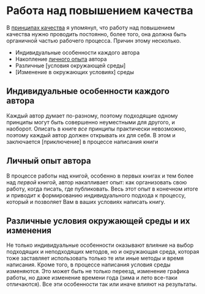 
# Работа над повышением качества

В [принципах качества](quality-management.md) я упомянул, что работу над повышением
качества нужно проводить постоянно, более того, она должна быть
органичной частью рабочего процесса.  Причин этому несколько.

- Индивидуальные особенности каждого автора
- Накопление [личного опыта](experience.md) автора
- Различные [условия окружающей среды]
- [Изменение в окружающих условиях] среды

## Индивидуальные особенности каждого автора

Каждый автор думает по-разному, поэтому подходящие одному принципы
могут быть совершенно неуместными для другого, и наоборот.  Описать в
книге *все* принципы практически невозможно, поэтому каждый автор
должен открывать их для себя.  В этом и заключается [приключение] в
процессе написания книги

## Личный опыт автора

В процессе работы над книгой, особенно в первых книгах и тем более над
*первой* книгой, автор накапливает опыт: как организовать свою работу,
когда писать, где публиковать.  Весь этот опыт в конечном итоге и
приводит к формированию индивидуального подхода к процессу, который и
позволяет Вам в ваших условиях написать книгу.

## Различные условия окружающей среды и их изменения

Не только индивидуальные особенности оказывают влияние на выбор
подходящих и неподходящих методов, но и окружающая среда, которая тоже
заставляет использовать только те или иные методы и время написания.
Кроме того, в процессе написания условия среды изменяются.  Это может
быть не только переезд, изменение графика работы, но даже изменение
времени года (зима и лето все-таки отличаются).  Все эти особенности
так или иначе влияют на результаты.
